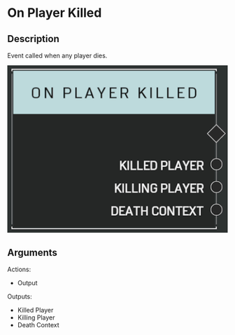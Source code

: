 # On Player Killed

## Description

Event called when any player dies.

![On Player Killed](../../.gitbook/assets/images/scripting/events-players/onplayerkilled.png)

## Arguments

Actions:

- Output

Outputs:

- Killed Player
- Killing Player
- Death Context
